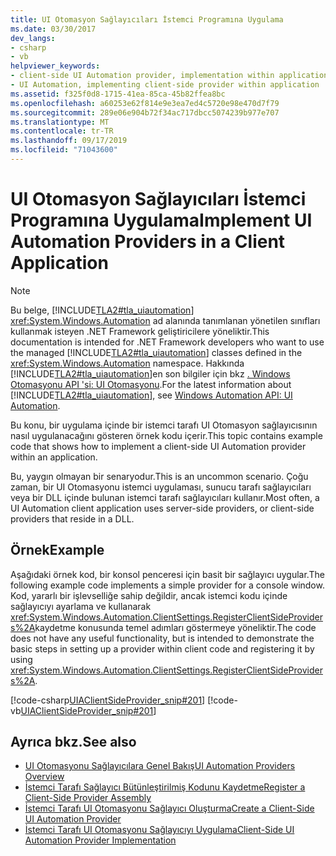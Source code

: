 ```yaml
---
title: UI Otomasyon Sağlayıcıları İstemci Programına Uygulama
ms.date: 03/30/2017
dev_langs:
- csharp
- vb
helpviewer_keywords:
- client-side UI Automation provider, implementation within applications
- UI Automation, implementing client-side provider within application
ms.assetid: f325f0d8-1715-41ea-85ca-45b82ffea8bc
ms.openlocfilehash: a60253e62f814e9e3ea7ed4c5720e98e470d7f79
ms.sourcegitcommit: 289e06e904b72f34ac717dbcc5074239b977e707
ms.translationtype: MT
ms.contentlocale: tr-TR
ms.lasthandoff: 09/17/2019
ms.locfileid: "71043600"
---
```

# <a name="implement-ui-automation-providers-in-a-client-application"></a><span data-ttu-id="abfad-102">UI Otomasyon Sağlayıcıları İstemci Programına Uygulama</span><span class="sxs-lookup"><span data-stu-id="abfad-102">Implement UI Automation Providers in a Client Application</span></span>
> [!NOTE]
> <span data-ttu-id="abfad-103">Bu belge, [!INCLUDE[TLA2#tla_uiautomation](../../../includes/tla2sharptla-uiautomation-md.md)] <xref:System.Windows.Automation> ad alanında tanımlanan yönetilen sınıfları kullanmak isteyen .NET Framework geliştiricilere yöneliktir.</span><span class="sxs-lookup"><span data-stu-id="abfad-103">This documentation is intended for .NET Framework developers who want to use the managed [!INCLUDE[TLA2#tla_uiautomation](../../../includes/tla2sharptla-uiautomation-md.md)] classes defined in the <xref:System.Windows.Automation> namespace.</span></span> <span data-ttu-id="abfad-104">Hakkında [!INCLUDE[TLA2#tla_uiautomation](../../../includes/tla2sharptla-uiautomation-md.md)]en son bilgiler için bkz [. Windows Otomasyonu API 'si: UI Otomasyonu](https://go.microsoft.com/fwlink/?LinkID=156746).</span><span class="sxs-lookup"><span data-stu-id="abfad-104">For the latest information about [!INCLUDE[TLA2#tla_uiautomation](../../../includes/tla2sharptla-uiautomation-md.md)], see [Windows Automation API: UI Automation](https://go.microsoft.com/fwlink/?LinkID=156746).</span></span>  
  
 <span data-ttu-id="abfad-105">Bu konu, bir uygulama içinde bir istemci tarafı UI Otomasyon sağlayıcısının nasıl uygulanacağını gösteren örnek kodu içerir.</span><span class="sxs-lookup"><span data-stu-id="abfad-105">This topic contains example code that shows how to implement a client-side UI Automation provider within an application.</span></span>  
  
 <span data-ttu-id="abfad-106">Bu, yaygın olmayan bir senaryodur.</span><span class="sxs-lookup"><span data-stu-id="abfad-106">This is an uncommon scenario.</span></span> <span data-ttu-id="abfad-107">Çoğu zaman, bir UI Otomasyonu istemci uygulaması, sunucu tarafı sağlayıcıları veya bir DLL içinde bulunan istemci tarafı sağlayıcıları kullanır.</span><span class="sxs-lookup"><span data-stu-id="abfad-107">Most often, a UI Automation client application uses server-side providers, or client-side providers that reside in a DLL.</span></span>  
  
## <a name="example"></a><span data-ttu-id="abfad-108">Örnek</span><span class="sxs-lookup"><span data-stu-id="abfad-108">Example</span></span>  
 <span data-ttu-id="abfad-109">Aşağıdaki örnek kod, bir konsol penceresi için basit bir sağlayıcı uygular.</span><span class="sxs-lookup"><span data-stu-id="abfad-109">The following example code implements a simple provider for a console window.</span></span> <span data-ttu-id="abfad-110">Kod, yararlı bir işlevselliğe sahip değildir, ancak istemci kodu içinde sağlayıcıyı ayarlama ve kullanarak <xref:System.Windows.Automation.ClientSettings.RegisterClientSideProviders%2A>kaydetme konusunda temel adımları göstermeye yöneliktir.</span><span class="sxs-lookup"><span data-stu-id="abfad-110">The code does not have any useful functionality, but is intended to demonstrate the basic steps in setting up a provider within client code and registering it by using <xref:System.Windows.Automation.ClientSettings.RegisterClientSideProviders%2A>.</span></span>  
  
 [!code-csharp[UIAClientSideProvider_snip#201](../../../samples/snippets/csharp/VS_Snippets_Wpf/UIAClientSideProvider_snip/CSharp/ClientImplementationProgram.cs#201)]
 [!code-vb[UIAClientSideProvider_snip#201](../../../samples/snippets/visualbasic/VS_Snippets_Wpf/UIAClientSideProvider_snip/visualbasic/clientimplementationprogram.vb#201)]  
  
## <a name="see-also"></a><span data-ttu-id="abfad-111">Ayrıca bkz.</span><span class="sxs-lookup"><span data-stu-id="abfad-111">See also</span></span>

- [<span data-ttu-id="abfad-112">UI Otomasyonu Sağlayıcılara Genel Bakış</span><span class="sxs-lookup"><span data-stu-id="abfad-112">UI Automation Providers Overview</span></span>](ui-automation-providers-overview.md)
- [<span data-ttu-id="abfad-113">İstemci Tarafı Sağlayıcı Bütünleştirilmiş Kodunu Kaydetme</span><span class="sxs-lookup"><span data-stu-id="abfad-113">Register a Client-Side Provider Assembly</span></span>](register-a-client-side-provider-assembly.md)
- [<span data-ttu-id="abfad-114">İstemci Tarafı UI Otomasyonu Sağlayıcı Oluşturma</span><span class="sxs-lookup"><span data-stu-id="abfad-114">Create a Client-Side UI Automation Provider</span></span>](create-a-client-side-ui-automation-provider.md)
- [<span data-ttu-id="abfad-115">İstemci Tarafı UI Otomasyonu Sağlayıcıyı Uygulama</span><span class="sxs-lookup"><span data-stu-id="abfad-115">Client-Side UI Automation Provider Implementation</span></span>](client-side-ui-automation-provider-implementation.md)
